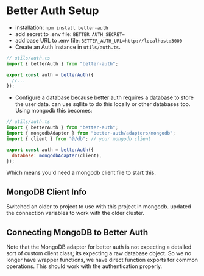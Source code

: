 # Better Auth Setup

- installation: `npm install better-auth`
- add secret to .env file: `BETTER_AUTH_SECRET=`
- add base URL to .env file: `BETTER_AUTH_URL=http://localhost:3000`
- Create an Auth Instance in `utils/auth.ts`.

```javascript
// utils/auth.ts
import { betterAuth } from "better-auth";

export const auth = betterAuth({
  //...
});
```

- Configure a database because better auth requires a database to store the user data. can use sqllite to do this locally or other databases too. Using mongodb this becomes:

```javascript
// utils/auth.ts
import { betterAuth } from "better-auth";
import { mongodbAdapter } from "better-auth/adapters/mongodb";
import { client } from "@/db"; // your mongodb client

export const auth = betterAuth({
  database: mongodbAdapter(client),
});
```

Which means you'd need a mongodb client file to start this.

## MongoDB Client Info

Switched an older to project to use with this project in mongodb. updated the connection variables to work with the older cluster.

## Connecting MongoDB to Better Auth

Note that the MongoDB adapter for better auth is not expecting a detailed sort of custom client class; its expecting a raw database object. So we no longer have wrapper functions, we have direct function exports for common operations. This should work with the authentication properly.
